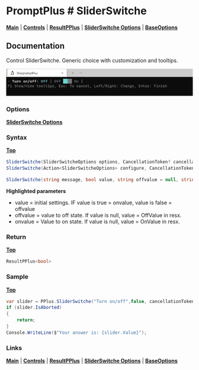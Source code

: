 # PromptPlus # SliderSwitche
[**Main**](index.md#help) | 
[**Controls**](index.md#apis) |
[**ResultPPlus**](resultpplus) |
[**SliderSwitche Options**](sliderswitcheoptions) |
[**BaseOptions**](baseoptions)

## Documentation
Control SliderSwitche. Generic choice with customization and tooltips.

![](./images/SliderSwitche.gif)

### Options

[**SliderSwitche Options**](sliderswitcheoptions)

### Syntax
[**Top**](#promptplus--sliderswitche)

```csharp
SliderSwitche(SliderSwitcheOptions options, CancellationToken? cancellationToken = null)
SliderSwitche(Action<SliderSwitcheOptions> configure, CancellationToken? cancellationToken = null)
```

```csharp
SliderSwitche(string message, bool value, string offvalue = null, string onvalue = null, CancellationToken? cancellationToken = null)
```

**Highlighted parameters**
- value = initial settings. IF value is true = onvalue, value is false = offvalue
- offvalue = value to off state. If value is null, value = OffValue in resx.
- onvalue = Value to on state. If value is null, value = OnValue in resx.

### Return
[**Top**](#promptplus--sliderswitche)

```csharp
ResultPPlus<bool>
```

### Sample
[**Top**](#promptplus--sliderswitche)

```csharp
var slider = PPlus.SliderSwitche("Turn on/off",false, cancellationToken: _stopApp);
if (slider.IsAborted)
{
    return;
}
Console.WriteLine($"Your answer is: {slider.Value}");
```

### Links
[**Main**](index.md#help) | 
[**Controls**](index.md#apis) |
[**ResultPPlus**](resultpplus) |
[**SliderSwitche Options**](sliderswitcheoptions) |
[**BaseOptions**](baseoptions)


